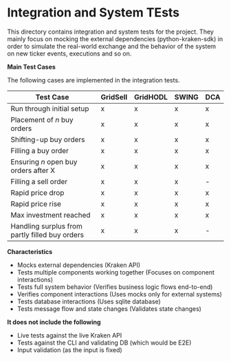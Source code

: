 # Integration and System TEsts

This directory contains integration and system tests for the project. They
mainly focus on mocking the external dependencies (python-kraken-sdk) in order
to simulate the real-world exchange and the behavior of the system on new ticker
events, executions and so on.

**Main Test Cases**

The following cases are implemented in the integration tests.

| Test Case                                      | GridSell | GridHODL | SWING | DCA |
| ---------------------------------------------- | -------- | -------- | ----- | --- |
| Run through initial setup                      | x        | x        | x     | x   |
| Placement of $n$ buy orders                    | x        | x        | x     | x   |
| Shifting-up buy orders                         | x        | x        | x     | x   |
| Filling a buy order                            | x        | x        | x     | x   |
| Ensuring $n$ open buy orders after X           | x        | x        | x     | x   |
| Filling a sell order                           | x        | x        | x     | -   |
| Rapid price drop                               | x        | x        | x     | x   |
| Rapid price rise                               | x        | x        | x     | x   |
| Max investment reached                         | x        | x        | x     | x   |
| Handling surplus from partly filled buy orders | x        | x        | x     | -   |

**Characteristics**

- Mocks external dependencies (Kraken API)
- Tests multiple components working together (Focuses on component interactions)
- Tests full system behavior (Verifies business logic flows end-to-end)
- Verifies component interactions (Uses mocks only for external systems)
- Tests database interactions (Uses sqlite database)
- Tests message flow and state changes (Validates state changes)

**It does not include the following**

- Live tests against the live Kraken API
- Tests against the CLI and validating DB (which would be E2E)
- Input validation (as the input is fixed)
